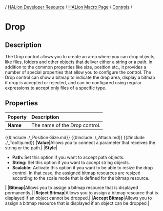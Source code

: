 / [HALion Developer Resource](../../HALion-Developer-Resource.md) / [HALion Macro Page](./HALion-Macro-Page.md) / [Controls](./Controls.md) /

# Drop

## Description

The Drop control allows you to create an area where you can drop objects, like files, folders and other objects that deliver either a string or a path. In addition to the common properties like size, position etc., it provides a number of special properties that allow you to configure the control. The Drop control can show a bitmap to indicate the drop area, display a bitmap if drop is accepted or rejected, and can be configured using regular expressions to accept only files of a specific type.

## Properties

|Poperty|Description|
|:-|:-|
|**Name**|The name of the Drop control.|
{{#include ./_Position-Size.md}}
{{#include ./_Attach.md}}
{{#include ./_Tooltip.md}}
|**Value**|Allows you to connect a parameter that receives the string or the path.|
|**Style**|<ul><li>**Path:** Set this option if you want to accept path objects.</li><li>**String:** Set this option if you want to accept string objects.</li><li>**Scalable:** Activate this option if you want to be able to resize the drop control. In that case, the assigned bitmap resources are resized according to the scale mode that is defined for the bitmap resource.</li></ul>|
|**Bitmap**|Allows you to assign a bitmap resource that is displayed permanently.|
|**Reject Bitmap**|Allows you to assign a bitmap resource that is displayed if an object cannot be dropped.|
|**Accept Bitmap**|Allows you to assign a bitmap resource that is displayed if an object can be dropped.|
